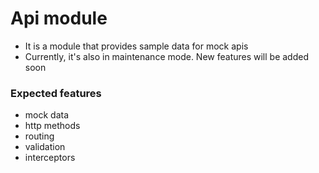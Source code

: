 # Api module

- It is a module that provides sample data for mock apis
- Currently, it's also in maintenance mode. New features will be added soon

### Expected features

- mock data
- http methods
- routing
- validation
- interceptors
